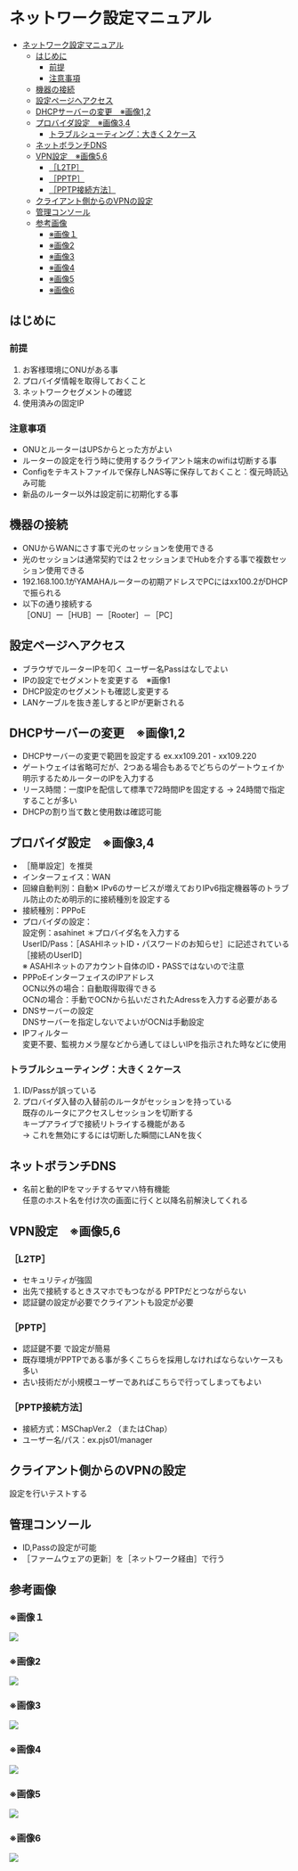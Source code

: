 # ネットワーク設定マニュアル	

- [ネットワーク設定マニュアル](#ネットワーク設定マニュアル)
  - [はじめに](#はじめに)
    - [前提](#前提)
    - [注意事項](#注意事項)
  - [機器の接続](#機器の接続)
  - [設定ページへアクセス](#設定ページへアクセス)
  - [DHCPサーバーの変更　※画像1,2](#dhcpサーバーの変更画像12)
  - [プロバイダ設定　※画像3,4](#プロバイダ設定画像34)
    - [トラブルシューティング：大きく２ケース](#トラブルシューティング大きく２ケース)
  - [ネットボランチDNS](#ネットボランチdns)
  - [VPN設定　※画像5,6](#vpn設定画像56)
    - [［L2TP］](#l2tp)
    - [［PPTP］](#pptp)
    - [［PPTP接続方法］](#pptp接続方法)
  - [クライアント側からのVPNの設定](#クライアント側からのvpnの設定)
  - [管理コンソール](#管理コンソール)
  - [参考画像](#参考画像)
    - [※画像１](#画像１)
    - [※画像2](#画像2)
    - [※画像3](#画像3)
    - [※画像4](#画像4)
    - [※画像5](#画像5)
    - [※画像6](#画像6)


## はじめに
### 前提
1. お客様環境にONUがある事
1. プロバイダ情報を取得しておくこと
1. ネットワークセグメントの確認
1. 使用済みの固定IP

  
### 注意事項	
- ONUとルーターはUPSからとった方がよい
- ルーターの設定を行う時に使用するクライアント端末のwifiは切断する事
- Configをテキストファイルで保存しNAS等に保存しておくこと：復元時読込み可能
- 新品のルーター以外は設定前に初期化する事

## 機器の接続
- ONUからWANにさす事で光のセッションを使用できる
- 光のセッションは通常契約では２セッションまでHubを介する事で複数セッション使用できる
- 192.168.100.1がYAMAHAルーターの初期アドレスでPCにはxx100.2がDHCPで振られる
- 以下の通り接続する  
  ［ONU］ー［HUB］ー［Rooter］－［PC］

## 設定ページへアクセス 
- ブラウザでルーターIPを叩く ユーザー名Passはなしでよい
- IPの設定でセグメントを変更する　※画像1
- DHCP設定のセグメントも確認し変更する
- LANケーブルを抜き差しするとIPが更新される

## DHCPサーバーの変更　※画像1,2
- DHCPサーバーの変更で範囲を設定する ex.xx109.201 - xx109.220　
- ゲートウェイは省略可だが、2つある場合もあるでどちらのゲートウェイか明示するためルーターのIPを入力する
- リース時間：一度IPを配信して標準で72時間IPを固定する
  → 24時間で指定することが多い
- DHCPの割り当て数と使用数は確認可能

## プロバイダ設定　※画像3,4
- ［簡単設定］を推奨
- インターフェイス：WAN
- 回線自動判別：自動✕
    IPv6のサービスが増えておりIPv6指定機器等のトラブル防止のため明示的に接続種別を設定する
- 接続種別：PPPoE
- プロバイダの設定：  
    設定例：asahinet ＊プロバイダ名を入力する  
    UserID/Pass：［ASAHIネットID・パスワードのお知らせ］に記述されている［接続のUserID］  
※ ASAHIネットのアカウント自体のID・PASSではないので注意
- PPPoEインターフェイスのIPアドレス  
   OCN以外の場合：自動取得取得できる  
   OCNの場合：手動でOCNから払いだされたAdressを入力する必要がある  
- DNSサーバーの設定  
  DNSサーバーを指定しないでよいがOCNは手動設定  
- IPフィルター  
  変更不要、監視カメラ屋などから通してほしいIPを指示された時などに使用

### トラブルシューティング：大きく２ケース
1. ID/Passが誤っている
1. プロバイダ入替の入替前のルータがセッションを持っている  
    既存のルータにアクセスしセッションを切断する  
    キープアライブで接続リトライする機能がある  
     → これを無効にするには切断した瞬間にLANを抜く  

## ネットボランチDNS
- 名前と動的IPをマッチするヤマハ特有機能  
  任意のホスト名を付け次の画面に行くと以降名前解決してくれる

## VPN設定　※画像5,6
### ［L2TP］
- セキュリティが強固
- 出先で接続するときスマホでもつながる PPTPだとつながらない
- 認証鍵の設定が必要でクライアントも設定が必要

### ［PPTP］
- 認証鍵不要 で設定が簡易
- 既存環境がPPTPである事が多くこちらを採用しなければならないケースも多い
- 古い技術だが小規模ユーザーであればこちらで行ってしまってもよい

### ［PPTP接続方法］
- 接続方式：MSChapVer.2 （またはChap）
- ユーザー名/パス：ex.pjs01/manager

## クライアント側からのVPNの設定
設定を行いテストする

## 管理コンソール
- ID,Passの設定が可能
- ［ファームウェアの更新］を［ネットワーク経由］で行う

## 参考画像
### ※画像１
![](./img/ネットワーク・ルーター設定_2024-06-04-09-56-57.png)
### ※画像2
![](./img/ネットワーク・ルーター設定_2024-06-04-09-57-15.png)
### ※画像3
![](./img/ネットワーク・ルーター設定_2024-06-04-09-57-29.png)
### ※画像4
![](./img/ネットワーク・ルーター設定_2024-06-04-09-57-47.png)
### ※画像5
![](./img/ネットワーク・ルーター設定_2024-06-04-09-58-00.png)
### ※画像6
![](./img/ネットワーク・ルーター設定_2024-06-04-09-58-15.png)


